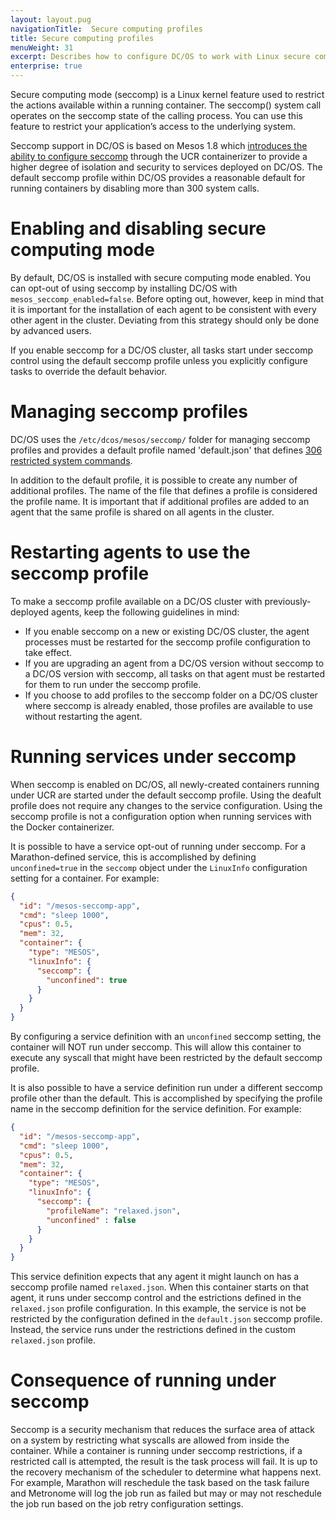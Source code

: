 ```yaml
---
layout: layout.pug
navigationTitle:  Secure computing profiles
title: Secure computing profiles
menuWeight: 31
excerpt: Describes how to configure DC/OS to work with Linux secure computing (seccomp) profiles 
enterprise: true
---
```

<!-- The source repository for this topic is https://github.com/dcos/dcos-docs-site -->
Secure computing mode (seccomp) is a Linux kernel feature used to restrict the actions available within a running container. The seccomp() system call operates on the seccomp state of the calling process. You can use this feature to restrict your application’s access to the underlying system.

Seccomp support in DC/OS is based on Mesos 1.8 which [introduces the ability to configure seccomp](http://mesos.apache.org/documentation/latest/isolators/linux-seccomp/) through the UCR containerizer to provide a higher degree of isolation and security to services deployed on DC/OS. The default seccomp profile within DC/OS provides a reasonable default for running containers by disabling more than 300 system calls.

# Enabling and disabling secure computing mode
By default, DC/OS is installed with secure computing mode enabled. You can opt-out of using seccomp by installing DC/OS with `mesos_seccomp_enabled=false`. Before opting out, however, keep in mind that it is important for the installation of each agent to be consistent with every other agent in the cluster. Deviating from this strategy should only be done by advanced users.

If you enable seccomp for a DC/OS cluster, all tasks start under seccomp control using the default seccomp profile unless you explicitly configure tasks to override the default behavior.

# Managing seccomp profiles
DC/OS uses the `/etc/dcos/mesos/seccomp/` folder for managing seccomp profiles and provides a default profile named 'default.json' that defines [306 restricted system commands](https://github.com/dcos/dcos/blob/113b8abacfd6d517594f329b621aaf4641b535e7/gen/dcos-config.yaml#L532-L838).

In addition to the default profile, it is possible to create any number of additional profiles. The name of the file that defines a profile is considered the profile name. It is important that if additional profiles are added to an agent that the same profile is shared on all agents in the cluster.

# Restarting agents to use the seccomp profile
To make a seccomp profile available on a DC/OS cluster with previously-deployed agents, keep the following guidelines in mind:
- If you enable seccomp on a new or existing DC/OS cluster, the agent processes must be restarted for the seccomp profile configuration to take effect.
- If you are upgrading an agent from a DC/OS version without seccomp to a DC/OS version with seccomp, all tasks on that agent must be restarted for them to run under the seccomp profile.
- If you choose to add profiles to the seccomp folder on a DC/OS cluster where seccomp is already enabled, those profiles are available to use without restarting the agent.

# Running services under seccomp
When seccomp is enabled on DC/OS, all newly-created containers running under UCR are started under the default seccomp profile. Using the deafult profile does not require any changes to the service configuration. Using the seccomp profile is not a configuration option when running services with the Docker containerizer.

It is possible to have a service opt-out of running under seccomp. For a Marathon-defined service, this is accomplished by defining `unconfined=true` in the `seccomp` object under the `LinuxInfo` configuration setting for a container. For example:

```json
{
  "id": "/mesos-seccomp-app",
  "cmd": "sleep 1000",
  "cpus": 0.5,
  "mem": 32,
  "container": {
    "type": "MESOS",
    "linuxInfo": {
      "seccomp": {
        "unconfined": true
      }
    }
  }
}
```

By configuring a service definition with an `unconfined` seccomp setting, the container will NOT run under seccomp. This will allow this container to execute any syscall that might have been restricted by the default seccomp profile.

It is also possible to have a service definition run under a different seccomp profile other than the default. This is accomplished by specifying the profile name in the seccomp definition for the service definition. For example:

```json
{
  "id": "/mesos-seccomp-app",
  "cmd": "sleep 1000",
  "cpus": 0.5,
  "mem": 32,
  "container": {
    "type": "MESOS",
    "linuxInfo": {
      "seccomp": {
        "profileName": "relaxed.json",
        "unconfined" : false
      }
    }
  }
}
```

This service definition expects that any agent it might launch on has a seccomp profile named `relaxed.json`. When this container starts on that agent, it runs under seccomp control and the estrictions defined in the `relaxed.json` profile configuration. In this example, the service is not be restricted by the configuration defined in the `default.json` seccomp profile. Instead, the service runs under the restrictions defined in the custom `relaxed.json` profile.

# Consequence of running under seccomp
Seccomp is a security mechanism that reduces the surface area of attack on a system by restricting what syscalls are allowed from inside the container. While a container is running under seccomp restrictions, if a restricted call is attempted, the result is the task process will fail. It is up to the recovery mechanism of the scheduler to determine what happens next. For example, Marathon will reschedule the task based on the task failure and Metronome will log the job run as failed but may or may not reschedule the job run based on the job retry configuration settings.
